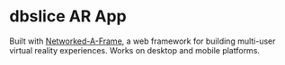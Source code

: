 # dbslice AR App

Built with [Networked-A-Frame](https://github.com/haydenjameslee/networked-aframe), a web framework for building multi-user virtual reality experiences. Works on desktop and mobile platforms.
